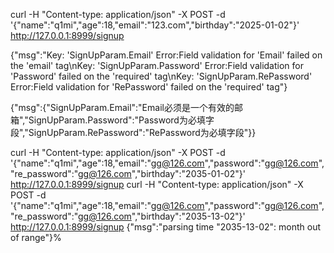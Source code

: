 curl -H "Content-type: application/json" -X POST -d '{"name":"q1mi","age":18,"email":"123.com","birthday":"2025-01-02"}' http://127.0.0.1:8999/signup

{"msg":"Key: 'SignUpParam.Email' Error:Field validation for 'Email' failed on the 'email' tag\nKey: 'SignUpParam.Password' Error:Field validation for 'Password' failed on the 'required' tag\nKey: 'SignUpParam.RePassword' Error:Field validation for 'RePassword' failed on the 'required' tag"}

{"msg":{"SignUpParam.Email":"Email必须是一个有效的邮箱","SignUpParam.Password":"Password为必填字段","SignUpParam.RePassword":"RePassword为必填字段"}}


curl -H "Content-type: application/json" -X POST -d '{"name":"q1mi","age":18,"email":"gg@126.com","password":"gg@126.com","re_password":"gg@126.com","birthday":"2035-01-02"}' http://127.0.0.1:8999/signup
curl -H "Content-type: application/json" -X POST -d '{"name":"q1mi","age":18,"email":"gg@126.com","password":"gg@126.com","re_password":"gg@126.com","birthday":"2035-13-02"}' http://127.0.0.1:8999/signup
{"msg":"parsing time \"2035-13-02\": month out of range"}%  

